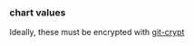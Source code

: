 ### chart values

Ideally, these must be encrypted with [git-crypt](https://github.com/AGWA/git-crypt)
